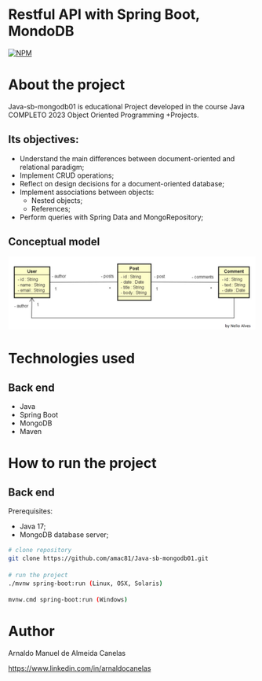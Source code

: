 # Restful API with Spring Boot, MondoDB

[![NPM](https://img.shields.io/npm/l/react)](https://github.com/amac81/Java-sb-mongodb01/blob/main/LICENSE) 

# About the project

Java-sb-mongodb01 is educational Project developed in the course Java COMPLETO 2023 Object Oriented Programming +Projects.

##  Its objectives:

- Understand the main differences between document-oriented and relational paradigm;
- Implement CRUD operations;
- Reflect on design decisions for a document-oriented database;
- Implement associations between objects:
  - Nested objects;
  - References;
- Perform queries with Spring Data and MongoRepository;

## Conceptual model
![Modelo Conceitual](https://github.com/amac81/Java-sb-mongodb01/blob/main/assets/raw/conceptual_model.png)

# Technologies used
## Back end
- Java
- Spring Boot
- MongoDB
- Maven

# How to run the project

## Back end
Prerequisites: 
  - Java 17;
  - MongoDB database server;

```bash
# clone repository
git clone https://github.com/amac81/Java-sb-mongodb01.git

# run the project
./mvnw spring-boot:run (Linux, OSX, Solaris)

mvnw.cmd spring-boot:run (Windows)
```

# Author

Arnaldo Manuel de Almeida Canelas

https://www.linkedin.com/in/arnaldocanelas
